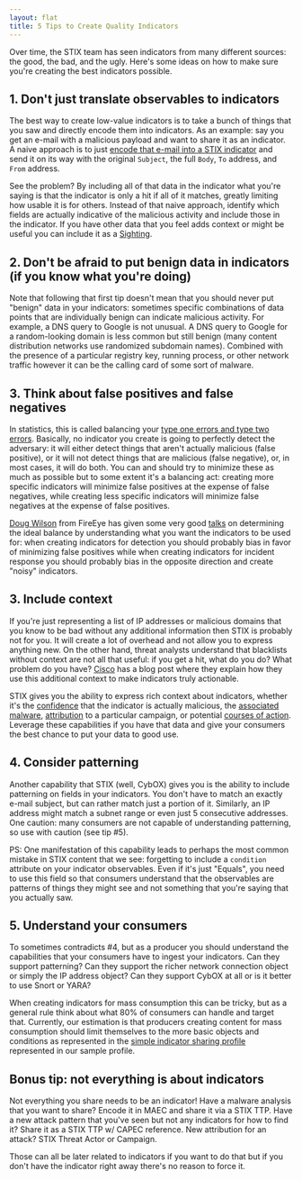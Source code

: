 ```yaml
---
layout: flat
title: 5 Tips to Create Quality Indicators
---
```


Over time, the STIX team has seen indicators from many different sources: the good, the bad, and the ugly. Here's some ideas on how to make sure you're creating the best indicators possible.

## 1. Don't just translate observables to indicators

The best way to create low-value indicators is to take a bunch of things that you saw and directly encode them into indicators. As an example: say you get an e-mail with a malicious payload and want to share it as an indicator. A naive approach is to just [encode that e-mail into a STIX indicator](/idioms/malicious-email-attachment) and send it on its way with the original `Subject`, the full `Body`, `To` address, and `From` address.

See the problem? By including all of that data in the indicator what you're saying is that the indicator is only a hit if all of it matches, greatly limiting how usable it is for others. Instead of that naive approach, identify which fields are actually indicative of the malicious activity and include those in the indicator. If you have other data that you feel adds context or might be useful you can include it as a [Sighting](/data-model/{site.current_version}/indicator/SightingType).

## 2. Don't be afraid to put benign data in indicators (if you know what you're doing)

Note that following that first tip doesn't mean that you should never put "benign" data in your indicators: sometimes specific combinations of data points that are individually benign can indicate malicious activity. For example, a DNS query to Google is not unusual. A DNS query to Google for a random-looking domain is less common but still benign (many content distribution networks use randomized subdomain names). Combined with the presence of a particular registry key, running process, or other network traffic however it can be the calling card of some sort of malware.

## 3. Think about false positives and false negatives

In statistics, this is called balancing your [type one errors and type two errors](https://en.wikipedia.org/wiki/Type_I_and_type_II_errors). Basically, no indicator you create is going to perfectly detect the adversary: it will either detect things that aren't actually malicious (false positive), or it will not detect things that are malicious (false negative), or, in most cases, it will do both. You can and should try to minimize these as much as possible but to some extent it's a balancing act: creating more specific indicators will minimize false positives at the expense of false negatives, while creating less specific indicators will minimize false negatives at the expense of false positives.

[Doug Wilson](https://twitter.com/dallendoug) from FireEye has given some very good [talks](https://www.first.org/conference/2015/program#pvalidating-and-improving-threat-intelligence-indicators) on determining the ideal balance by understanding what you want the indicators to be used for: when creating indicators for detection you should probably bias in favor of minimizing false positives while when creating indicators for incident response you should probably bias in the opposite direction and create "noisy" indicators.

## 3. Include context

If you're just representing a list of IP addresses or malicious domains that you know to be bad without any additional information then STIX is probably not for you. It will create a lot of overhead and not allow you to express anything new. On the other hand, threat analysts understand that blacklists without context are not all that useful: if you get a hit, what do you do? What problem do you have? [Cisco](http://blogs.cisco.com/security/moving-from-indicators-of-compromise-to-actionable-content-fast) has a blog post where they explain how they use this additional context to make indicators truly actionable.

STIX gives you the ability to express rich context about indicators, whether it's the [confidence](/data-model/{site.current_version}/stixCommon/ConfidenceType) that the indicator is actually malicious, the [associated malware](/documentation/idioms/malware-hash), [attribution](/documentation/idioms/indicators-to-campaigns) to a particular campaign, or potential [courses of action](/data-model/{site.current_version}/coa/CourseOfActionType). Leverage these capabilities if you have that data and give your consumers the best chance to put your data to good use.

## 4. Consider patterning

Another capability that STIX (well, CybOX) gives you is the ability to include patterning on fields in your indicators. You don't have to match an exactly e-mail subject, but can rather match just a portion of it. Similarly, an IP address might match a subnet range or even just 5 consecutive addresses. One caution: many consumers are not capable of understanding patterning, so use with caution (see tip #5).

PS: One manifestation of this capability leads to perhaps the most common mistake in STIX content that we see: forgetting to include a `condition` attribute on your indicator observables. Even if it's just "Equals", you need to use this field so that consumers understand that the observables are patterns of things they might see and not something that you're saying that you actually saw.

## 5. Understand your consumers

To sometimes contradicts #4, but as a producer you should understand the capabilities that your consumers have to ingest your indicators. Can they support patterning? Can they support the richer network connection object or simply the IP address object? Can they support CybOX at all or is it better to use Snort or YARA?

When creating indicators for mass consumption this can be tricky, but as a general rule think about what 80% of consumers can handle and target that. Currently, our estimation is that producers creating content for mass consumption should limit themselves to the more basic objects and conditions as represented in the [simple indicator sharing profile](/language/profiles/samples/stix_{site.current_version}_sample_indicator_sharing_profile_r1.xlsx) represented in our sample profile.

## Bonus tip: not everything is about indicators

Not everything you share needs to be an indicator! Have a malware analysis that you want to share? Encode it in MAEC and share it via a STIX TTP. Have a new attack pattern that you've seen but not any indicators for how to find it? Share it as a STIX TTP w/ CAPEC reference. New attribution for an attack? STIX Threat Actor or Campaign.

Those can all be later related to indicators if you want to do that but if you don't have the indicator right away there's no reason to force it.
